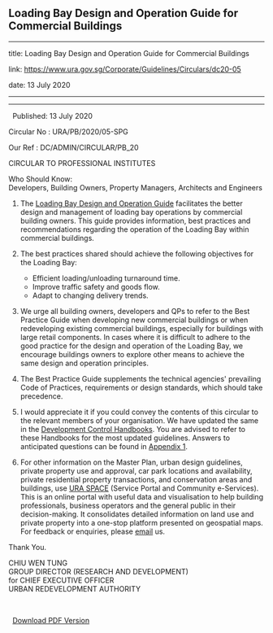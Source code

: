 ## Loading Bay Design and Operation Guide for Commercial Buildings
---
title: Loading Bay Design and Operation Guide for Commercial Buildings

link: https://www.ura.gov.sg/Corporate/Guidelines/Circulars/dc20-05

date: 13 July 2020

---

---------------------------------------------------------------

  Published: 13 July 2020

Circular No : URA/PB/2020/05-SPG

Our Ref : DC/ADMIN/CIRCULAR/PB\_20

  

CIRCULAR TO PROFESSIONAL INSTITUTES

  

Who Should Know:  
Developers, Building Owners, Property Managers, Architects and Engineers

  
  

1.  The [Loading Bay Design and Operation Guide](https://www.ura.gov.sg/-/media/Corporate/Guidelines/Development-control/Circulars/2020/Jul/dc20-05---Guideline.pdf) facilitates the better design and management of loading bay operations by commercial building owners. This guide provides information, best practices and recommendations regarding the operation of the Loading Bay within commercial buildings.  
      
    
2.  The best practices shared should achieve the following objectives for the Loading Bay:
    *   Efficient loading/unloading turnaround time.
    *   Improve traffic safety and goods flow.
    *   Adapt to changing delivery trends.
3.  We urge all building owners, developers and QPs to refer to the Best Practice Guide when developing new commercial buildings or when redeveloping existing commercial buildings, especially for buildings with large retail components. In cases where it is difficult to adhere to the good practice for the design and operation of the Loading Bay, we encourage buildings owners to explore other means to achieve the same design and operation principles.  
      
    
4.  The Best Practice Guide supplements the technical agencies' prevailing Code of Practices, requirements or design standards, which should take precedence.  
      
    
5.  I would appreciate it if you could convey the contents of this circular to the relevant members of your organisation. We have updated the same in the [Development Control Handbooks](https://www.ura.gov.sg/Corporate/Guidelines/Development-Control). You are advised to refer to these Handbooks for the most updated guidelines. Answers to anticipated questions can be found in [Appendix 1](https://www.ura.gov.sg/-/media/Corporate/Guidelines/Development-control/Circulars/2020/Jul/dc20-05---Appendix-1.pdf).  
      
    
6.  For other information on the Master Plan, urban design guidelines, private property use and approval, car park locations and availability, private residential property transactions, and conservation areas and buildings, use [URA SPACE](https://www.ura.gov.sg/maps) (Service Portal and Community e-Services). This is an online portal with useful data and visualisation to help building professionals, business operators and the general public in their decision-making. It consolidates detailed information on land use and private property into a one-stop platform presented on geospatial maps. For feedback or enquiries, please [email](https://www.ura.gov.sg/Corporate/Feedback) us.

Thank You.  
  
CHIU WEN TUNG  
GROUP DIRECTOR (RESEARCH AND DEVELOPMENT)  
for CHIEF EXECUTIVE OFFICER  
URBAN REDEVELOPMENT AUTHORITY

 

  



  [Download PDF Version](https://www.ura.gov.sg/services/download_file.aspx?f={17991907-2D13-40D5-BC38-FA5800691EF4})

